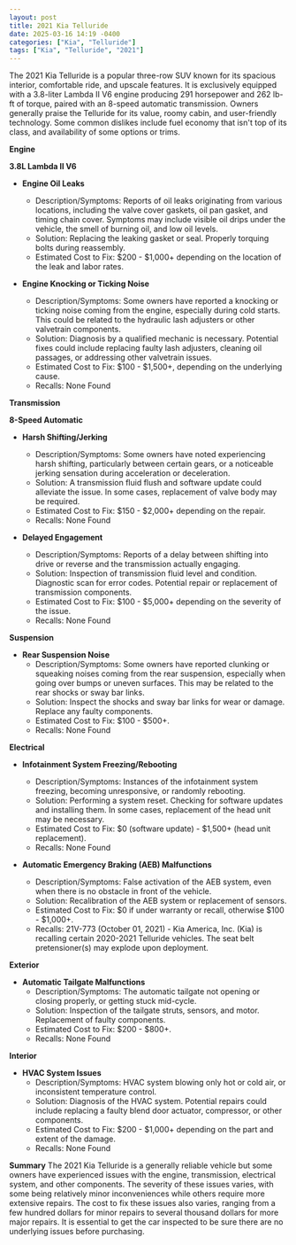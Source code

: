 ```yaml
---
layout: post
title: 2021 Kia Telluride
date: 2025-03-16 14:19 -0400
categories: ["Kia", "Telluride"]
tags: ["Kia", "Telluride", "2021"]
---
```

The 2021 Kia Telluride is a popular three-row SUV known for its spacious interior, comfortable ride, and upscale features. It is exclusively equipped with a 3.8-liter Lambda II V6 engine producing 291 horsepower and 262 lb-ft of torque, paired with an 8-speed automatic transmission. Owners generally praise the Telluride for its value, roomy cabin, and user-friendly technology. Some common dislikes include fuel economy that isn't top of its class, and availability of some options or trims.

**Engine**

**3.8L Lambda II V6**

*   **Engine Oil Leaks**
    *   Description/Symptoms: Reports of oil leaks originating from various locations, including the valve cover gaskets, oil pan gasket, and timing chain cover. Symptoms may include visible oil drips under the vehicle, the smell of burning oil, and low oil levels.
    *   Solution: Replacing the leaking gasket or seal. Properly torquing bolts during reassembly.
    *   Estimated Cost to Fix: $200 - $1,000+ depending on the location of the leak and labor rates.

*   **Engine Knocking or Ticking Noise**
    *   Description/Symptoms: Some owners have reported a knocking or ticking noise coming from the engine, especially during cold starts. This could be related to the hydraulic lash adjusters or other valvetrain components.
    *   Solution: Diagnosis by a qualified mechanic is necessary. Potential fixes could include replacing faulty lash adjusters, cleaning oil passages, or addressing other valvetrain issues.
    *   Estimated Cost to Fix: $100 - $1,500+, depending on the underlying cause.
    *   Recalls: None Found

**Transmission**

**8-Speed Automatic**

*   **Harsh Shifting/Jerking**
    *   Description/Symptoms: Some owners have noted experiencing harsh shifting, particularly between certain gears, or a noticeable jerking sensation during acceleration or deceleration.
    *   Solution: A transmission fluid flush and software update could alleviate the issue. In some cases, replacement of valve body may be required.
    *   Estimated Cost to Fix: $150 - $2,000+ depending on the repair.
    *   Recalls: None Found

*   **Delayed Engagement**
    *   Description/Symptoms: Reports of a delay between shifting into drive or reverse and the transmission actually engaging.
    *   Solution: Inspection of transmission fluid level and condition. Diagnostic scan for error codes. Potential repair or replacement of transmission components.
    *   Estimated Cost to Fix: $100 - $5,000+ depending on the severity of the issue.
    *   Recalls: None Found

**Suspension**

*   **Rear Suspension Noise**
    *   Description/Symptoms: Some owners have reported clunking or squeaking noises coming from the rear suspension, especially when going over bumps or uneven surfaces. This may be related to the rear shocks or sway bar links.
    *   Solution: Inspect the shocks and sway bar links for wear or damage. Replace any faulty components.
    *   Estimated Cost to Fix: $100 - $500+.
    *   Recalls: None Found

**Electrical**

*   **Infotainment System Freezing/Rebooting**
    *   Description/Symptoms: Instances of the infotainment system freezing, becoming unresponsive, or randomly rebooting.
    *   Solution: Performing a system reset. Checking for software updates and installing them. In some cases, replacement of the head unit may be necessary.
    *   Estimated Cost to Fix: $0 (software update) - $1,500+ (head unit replacement).
    *   Recalls: None Found

*   **Automatic Emergency Braking (AEB) Malfunctions**
    *   Description/Symptoms: False activation of the AEB system, even when there is no obstacle in front of the vehicle.
    *   Solution: Recalibration of the AEB system or replacement of sensors.
    *   Estimated Cost to Fix: $0 if under warranty or recall, otherwise $100 - $1,000+.
    *   Recalls: 21V-773 (October 01, 2021) - Kia America, Inc. (Kia) is recalling certain 2020-2021 Telluride vehicles. The seat belt pretensioner(s) may explode upon deployment.

**Exterior**

*   **Automatic Tailgate Malfunctions**
    *   Description/Symptoms: The automatic tailgate not opening or closing properly, or getting stuck mid-cycle.
    *   Solution: Inspection of the tailgate struts, sensors, and motor. Replacement of faulty components.
    *   Estimated Cost to Fix: $200 - $800+.
    *   Recalls: None Found

**Interior**

*   **HVAC System Issues**
    *   Description/Symptoms: HVAC system blowing only hot or cold air, or inconsistent temperature control.
    *   Solution: Diagnosis of the HVAC system. Potential repairs could include replacing a faulty blend door actuator, compressor, or other components.
    *   Estimated Cost to Fix: $200 - $1,000+ depending on the part and extent of the damage.
    *   Recalls: None Found

**Summary**
The 2021 Kia Telluride is a generally reliable vehicle but some owners have experienced issues with the engine, transmission, electrical system, and other components. The severity of these issues varies, with some being relatively minor inconveniences while others require more extensive repairs. The cost to fix these issues also varies, ranging from a few hundred dollars for minor repairs to several thousand dollars for more major repairs. It is essential to get the car inspected to be sure there are no underlying issues before purchasing.

